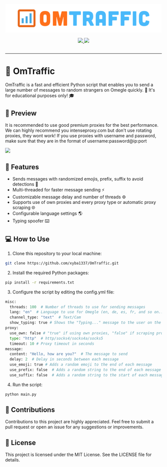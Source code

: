 ![OmTraffic](OmTraffic.png)

<div align='center'>

  <a href='https://github.com/chroline/well_app/releases'>
  
  <img src='https://img.shields.io/github/v/release/xyba1337/omtraffic?color=%23FDD835&label=version&style=for-the-badge'>
  
  </a>
  
  <a href='https://github.com/xyba1337/omtraffic/blob/main/LICENSE'>
  
  <img src='https://img.shields.io/github/license/xyba1337/omtraffic?style=for-the-badge'>
  
  </a>

</div>

<br>

---

# :speech_balloon: OmTraffic 
OmTraffic is a fast and efficient Python script that enables you to send a large number of messages to random strangers on Omegle quickly. :rocket: It's for educational purposes only! :mortar_board:

## :eyes: Preview 
It is recommended to use good premium proxies for the best performance. We can highly recommend you intenseproxy.com but don't use rotating proxies, they wont work!
If you use proxies with username and password, make sure that they are in the format of username:password@ip:port

![](https://github.com/xyba1337/OmTraffic/blob/main/Preview.gif)

## :rocket: Features 

* Sends messages with randomized emojis, prefix, suffix to avoid detections :robot:
* Multi-threaded for faster message sending :zap:
* Customizable message delay and number of threads :gear:
* Supports use of own proxies and every proxy type or automatic proxy scraping :globe_with_meridians:
* Configurable language settings :earth_americas:
* Typing spoofer :keyboard:

## :computer: How to Use 

1. Clone this repository to your local machine:

```sh
git clone https://github.com/xyba1337/OmTraffic.git
```

2. Install the required Python packages:
```sh
pip install -r requirements.txt
```

3. Configure the script by editing the config.yml file:
```python
misc:
  threads: 100  # Number of threads to use for sending messages
  lang: "en"  # Language to use for Omegle (en, de, es, fr, and so on...) -> "Alpha 2"-> https://www.nationsonline.org/oneworld/country_code_list.htm 
  channel_type: "text"  # Text/Cam
  show_typing: true # Shows the "Typing..." message to the user on the other end before sending the message
proxy:
  use_own: false # "true" if using own proxies, "false" if scraping proxies
  type: "http"  # http/socks4/socks4a/socks5
  timeout: 10 # Proxy timeout in seconds
message:
  content: "Hello, how are you?"  # The message to send
  delay: 2  # Delay in seconds between each message
  use_emoji: true # Adds a random emoji to the end of each message
  use_prefix: false  # Adds a random string to the end of each message
  use_suffix: false  # Adds a random string to the start of each message

```

4. Run the script:
```python
python main.py
```

## :handshake: Contributions
Contributions to this project are highly appreciated. Feel free to submit a pull request or open an issue for any suggestions or improvements.

## :page_with_curl: License

This project is licensed under the MIT License. See the LICENSE file for details.

